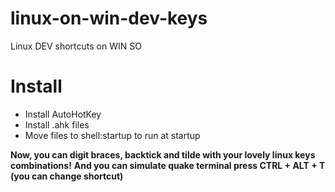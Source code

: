 # linux-on-win-dev-keys
Linux DEV shortcuts on WIN SO

# Install
- Install AutoHotKey
- Install .ahk files
- Move files to shell:startup to run at startup

**Now, you can digit braces, backtick and tilde with your lovely linux keys combinations!**
**And you can simulate quake terminal press CTRL + ALT + T (you can change shortcut)**
